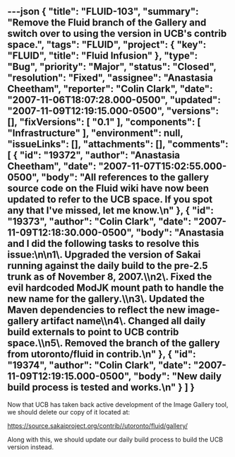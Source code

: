 ---json
{
  "title": "FLUID-103",
  "summary": "Remove the Fluid branch of the Gallery and switch over to using the version in UCB's contrib space.",
  "tags": "FLUID",
  "project": {
    "key": "FLUID",
    "title": "Fluid Infusion"
  },
  "type": "Bug",
  "priority": "Major",
  "status": "Closed",
  "resolution": "Fixed",
  "assignee": "Anastasia Cheetham",
  "reporter": "Colin Clark",
  "date": "2007-11-06T18:07:28.000-0500",
  "updated": "2007-11-09T12:19:15.000-0500",
  "versions": [],
  "fixVersions": [
    "0.1"
  ],
  "components": [
    "Infrastructure"
  ],
  "environment": null,
  "issueLinks": [],
  "attachments": [],
  "comments": [
    {
      "id": "19372",
      "author": "Anastasia Cheetham",
      "date": "2007-11-07T15:02:55.000-0500",
      "body": "All references to the gallery source code on the Fluid wiki have now been updated to refer to the UCB space. If you spot any that I've missed, let me know.\n"
    },
    {
      "id": "19373",
      "author": "Colin Clark",
      "date": "2007-11-09T12:18:30.000-0500",
      "body": "Anastasia and I did the following tasks to resolve this issue:\n\n1\\. Upgraded the version of Sakai running against the daily build to the pre-2.5 trunk as of November 8, 2007.\\\n2\\. Fixed the evil hardcoded ModJK mount path to handle the new name for the gallery.\\\n3\\. Updated the Maven dependencies to reflect the new image-gallery artifact name\\\n4\\. Changed all daily build externals to point to UCB contrib space.\\\n5\\. Removed the branch of the gallery from utoronto/fluid in contrib.\n"
    },
    {
      "id": "19374",
      "author": "Colin Clark",
      "date": "2007-11-09T12:19:15.000-0500",
      "body": "New daily build process is tested and works.\n"
    }
  ]
}
---
Now that UCB has taken back active development of the Image Gallery tool, we should delete our copy of it located at:

<https://source.sakaiproject.org/contrib//utoronto/fluid/gallery/>

Along with this, we should update our daily build process to build the UCB version instead.

        